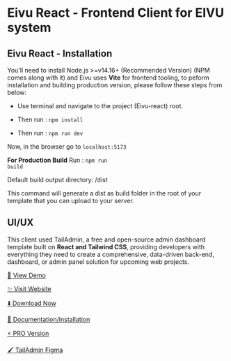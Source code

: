 # Eivu React - Frontend Client for EIVU system

## Eivu React - Installation

You'll need to install Node.js >=v14.16+ (Recommended Version) (NPM comes along with it) and Eivu uses **Vite** for frontend tooling, to peform installation and building production version, please follow these steps from below:

- Use terminal and navigate to the project (Eivu-react) root.

- Then run : <code>npm install</code>

- Then run : <code>npm run dev</code>

Now, in the browser go to <code>localhost:5173</code>

**For Production Build**
Run : <code>npm run build</code>

Default build output directory: /dist

This command will generate a dist as build folder in the root of your template that you can upload to your server.

## UI/UX

This client used TailAdmin, a free and open-source admin dashboard template built on **React and Tailwind CSS**, providing developers with everything they need to create a comprehensive, data-driven back-end, dashboard, or admin panel solution for upcoming web projects.

[🚀 View Demo](https://react-demo.tailadmin.com/)

[✨ Visit Website](https://tailadmin.com/)

[⬇️ Download Now](https://tailadmin.com/download)

[📄 Documentation/Installation](https://tailadmin.com/docs)

[⚡ PRO Version](https://tailadmin.com/pricing)

[🖌️ TailAdmin Figma](https://www.figma.com/community/file/1214477970819985778)
